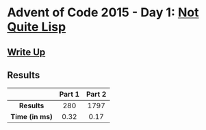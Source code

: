 # Advent of Code 2015 - Day 1: [Not Quite Lisp](https://adventofcode.com/2015/day/1)

## [Write Up](https://codingap.github.io/advent-of-code/writeups/2015/day1)
## Results
|| **Part 1** | **Part 2** |
|:--:|:---:|:---:|
| **Results** | 280 | 1797 |
| **Time (in ms)** | 0.32 | 0.17 |